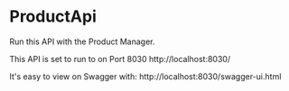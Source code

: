 # ProductApi

Run this API with the Product Manager.

This API is set to run to on Port 8030
http://localhost:8030/

It's easy to view on Swagger with:
http://localhost:8030/swagger-ui.html
